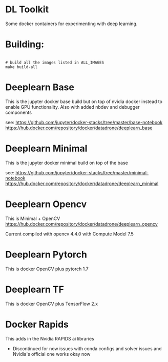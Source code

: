 # DL Toolkit

Some docker containers for experimenting with deep learning.

# Building:

```{bash}

# build all the images listed in ALL_IMAGES
make build-all

```

# Deeplearn Base

This is the jupyter docker base build but on top of nvidia docker instead to enable GPU functionality. Also with added nbdev and debugger components

see: https://github.com/jupyter/docker-stacks/tree/master/base-notebook
https://hub.docker.com/repository/docker/datadrone/deeplearn_base


# Deeplearn Minimal

This is the jupyter docker minimal build on top of the base

see: https://github.com/jupyter/docker-stacks/tree/master/minimal-notebook
https://hub.docker.com/repository/docker/datadrone/deeplearn_minimal


# Deeplearn Opencv

This is Minimal + OpenCV
https://hub.docker.com/repository/docker/datadrone/deeplearn_opencv

Current compiled with opencv 4.4.0  with Compute Model 7.5

# Deeplearn Pytorch

This is docker OpenCV plus pytorch 1.7
# Deeplearn TF

This is docker OpenCV plus TensorFlow 2.x

# Docker Rapids

This adds in the Nvidia RAPIDS ai libraries
- Discontinued for now issues with conda configs and solver issues and Nvidia's official one works okay now
